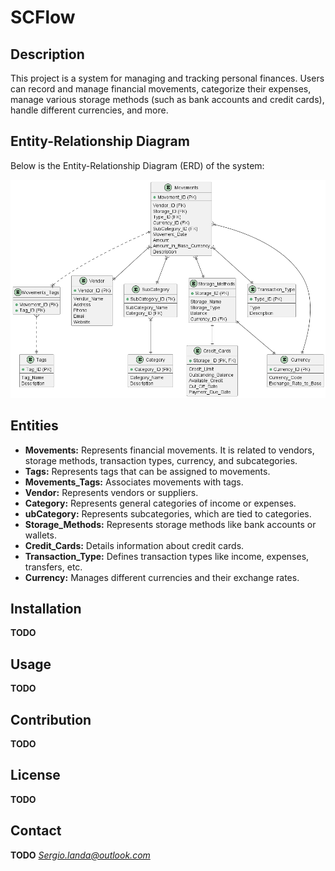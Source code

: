 # SCFlow
## Description
This project is a system for managing and tracking personal finances. Users can record and manage financial movements, categorize their expenses, manage various storage methods (such as bank accounts and credit cards), handle different currencies, and more.

## Entity-Relationship Diagram
Below is the Entity-Relationship Diagram (ERD) of the system:

![alt text](https://github.com/Zerg-IO/SCFlow/blob/main/images/DiagramER.png)
## Entities
- **Movements:** Represents financial movements. It is related to vendors, storage methods, transaction types, currency, and subcategories.
- **Tags:** Represents tags that can be assigned to movements.
- **Movements_Tags:** Associates movements with tags.
- **Vendor:** Represents vendors or suppliers.
- **Category:** Represents general categories of income or expenses.
- **ubCategory:** Represents subcategories, which are tied to categories.
- **Storage_Methods:** Represents storage methods like bank accounts or wallets.
- **Credit_Cards:** Details information about credit cards.
- **Transaction_Type:** Defines transaction types like income, expenses, transfers, etc.
- **Currency:** Manages different currencies and their exchange rates.

## Installation
**TODO**
## Usage
**TODO**

## Contribution
**TODO**

## License
**TODO**

## Contact
**TODO**
*Sergio.landa@outlook.com*
